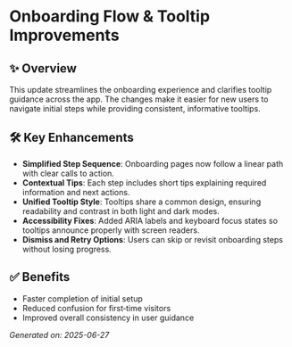 # Onboarding Flow & Tooltip Improvements

## ✨ Overview
This update streamlines the onboarding experience and clarifies tooltip guidance across the app. The changes make it easier for new users to navigate initial steps while providing consistent, informative tooltips.

## 🛠️ Key Enhancements
- **Simplified Step Sequence**: Onboarding pages now follow a linear path with clear calls to action.
- **Contextual Tips**: Each step includes short tips explaining required information and next actions.
- **Unified Tooltip Style**: Tooltips share a common design, ensuring readability and contrast in both light and dark modes.
- **Accessibility Fixes**: Added ARIA labels and keyboard focus states so tooltips announce properly with screen readers.
- **Dismiss and Retry Options**: Users can skip or revisit onboarding steps without losing progress.

## ✅ Benefits
- Faster completion of initial setup
- Reduced confusion for first‑time visitors
- Improved overall consistency in user guidance

*Generated on: 2025-06-27*
